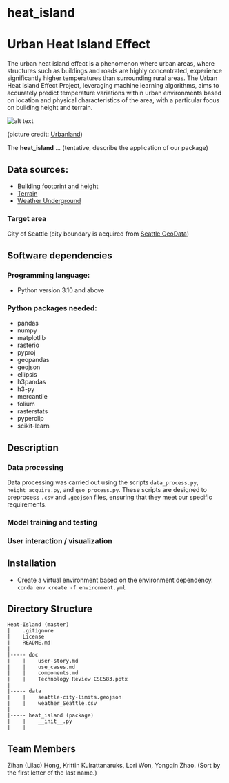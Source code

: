# heat_island
# Urban Heat Island Effect
The urban heat island effect is a phenomenon where urban areas, where structures such as buildings and roads are highly concentrated, experience significantly higher temperatures than surrounding rural areas. The Urban Heat Island Effect Project, leveraging machine learning algorithms, aims to accurately predict temperature variations within urban environments based on location and physical characteristics of the area, with a particular focus on building height and terrain. 

![alt text](https://github.com/LilacHo/Heat-Island/blob/main/doc/urban_heat_island_profile.jpg)

(picture credit: [Urbanland](https://urbanland.uli.org/public/four-approaches-to-reducing-the-urban-heat-island-effect/))

The **heat_island** ... (tentative, describe the application of our package)

## Data sources:
* [Building footprint and height](https://github.com/microsoft/GlobalMLBuildingFootprints)
* [Terrain](https://apps.nationalmap.gov/downloader/)
* [Weather Underground](https://www.wunderground.com/)

### Target area
City of Seattle (city boundary is acquired from [Seattle GeoData](https://data-seattlecitygis.opendata.arcgis.com/datasets/c5f3575dd7d545ada27064c74ac74f52_0/explore?location=47.622532%2C-122.278830%2C11.00))


## Software dependencies
### Programming language:
- Python version 3.10 and above

### Python packages needed:
- pandas
- numpy
- matplotlib
- rasterio
- pyproj
- geopandas
- geojson
- ellipsis
- h3pandas
- h3-py
- mercantile
- folium
- rasterstats
- pyperclip
- scikit-learn


## Description

### Data processing
Data processing was carried out using the scripts `data_process.py`, `height_acquire.py`, and `geo_process.py`. These scripts are designed to preprocess `.csv` and `.geojson` files, ensuring that they meet our specific requirements.

### Model training and testing

### User interaction / visualization


## Installation
- Create a virtual environment based on the environment dependency. `conda env create -f environment.yml`

## Directory Structure
```
Heat-Island (master)
|    .gitignore
|    License
|    README.md
|
|----- doc
|    |    user-story.md
|    |    use_cases.md
|    |    components.md
|    |    Technology Review CSE583.pptx
|
|----- data
|    |    seattle-city-limits.geojson
|    |    weather_Seattle.csv
|
|----- heat_island (package)
|    |    __init__.py
|    |  
```


## Team Members
Zihan (Lilac) Hong, Krittin Kulrattanaruks, Lori Won, Yongqin Zhao. 
(Sort by the first letter of the last name.)


